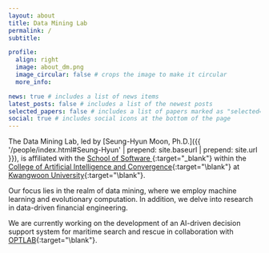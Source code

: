```yaml
---
layout: about
title: Data Mining Lab
permalink: /
subtitle:

profile:
  align: right
  image: about_dm.png
  image_circular: false # crops the image to make it circular
  more_info:

news: true # includes a list of news items
latest_posts: false # includes a list of the newest posts
selected_papers: false # includes a list of papers marked as "selected={true}"
social: true # includes social icons at the bottom of the page
---
```


The Data Mining Lab, led by [Seung-Hyun Moon, Ph.D.]({{ '/people/index.html#Seung-Hyun' | prepend: site.baseurl | prepend: site.url }}), is affiliated with the [School of Software ](https://www.kw.ac.kr/en/univ/electronic05_1.jsp){:target="\_blank"} within the [College of Artificial Intelligence and Convergence](https://www.kw.ac.kr/en/univ/Software_glance.jsp){:target="\blank"} at [Kwangwoon University](https://www.kw.ac.kr/en/){:target="\blank"}.

Our focus lies in the realm of data mining, where we employ machine learning and evolutionary computation. In addition, we delve into research in data-driven financial engineering.

We are currently working on the development of an AI-driven decision support system for maritime search and rescue in collaboration with [OPTLAB](https://kwoptlab.kr){:target="\blank"}.
